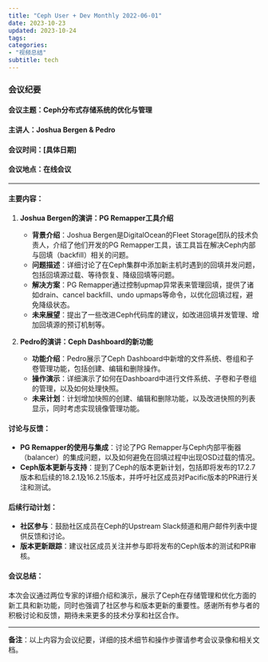 ```yaml
---
title: "Ceph User + Dev Monthly 2022-06-01"
date: 2023-10-23
updated: 2023-10-24
tags:
categories:
- "视频总结"
subtitle: tech
---
```



### 会议纪要

#### 会议主题：Ceph分布式存储系统的优化与管理

#### 主讲人：Joshua Bergen & Pedro

#### 会议时间：[具体日期]

#### 会议地点：在线会议

---

#### 主要内容：

1. **Joshua Bergen的演讲：PG Remapper工具介绍**
   - **背景介绍**：Joshua Bergen是DigitalOcean的Fleet Storage团队的技术负责人，介绍了他们开发的PG Remapper工具，该工具旨在解决Ceph内部与回填（backfill）相关的问题。
   - **问题描述**：详细讨论了在Ceph集群中添加新主机时遇到的回填并发问题，包括回填源过载、等待恢复、降级回填等问题。
   - **解决方案**：PG Remapper通过控制upmap异常表来管理回填，提供了诸如drain、cancel backfill、undo upmaps等命令，以优化回填过程，避免降级状态。
   - **未来展望**：提出了一些改进Ceph代码库的建议，如改进回填并发管理、增加回填源的预订机制等。

2. **Pedro的演讲：Ceph Dashboard的新功能**
   - **功能介绍**：Pedro展示了Ceph Dashboard中新增的文件系统、卷组和子卷管理功能，包括创建、编辑和删除操作。
   - **操作演示**：详细演示了如何在Dashboard中进行文件系统、子卷和子卷组的管理，以及如何处理快照。
   - **未来计划**：计划增加快照的创建、编辑和删除功能，以及改进快照的列表显示，同时考虑实现镜像管理功能。

#### 讨论与反馈：

- **PG Remapper的使用与集成**：讨论了PG Remapper与Ceph内部平衡器（balancer）的集成问题，以及如何避免在回填过程中出现OSD过载的情况。
- **Ceph版本更新与支持**：提到了Ceph的版本更新计划，包括即将发布的17.2.7版本和后续的18.2.1及16.2.15版本，并呼吁社区成员对Pacific版本的PR进行关注和测试。

#### 后续行动计划：

- **社区参与**：鼓励社区成员在Ceph的Upstream Slack频道和用户邮件列表中提供反馈和讨论。
- **版本更新跟踪**：建议社区成员关注并参与即将发布的Ceph版本的测试和PR审核。

#### 会议总结：

本次会议通过两位专家的详细介绍和演示，展示了Ceph在存储管理和优化方面的新工具和新功能，同时也强调了社区参与和版本更新的重要性。感谢所有参与者的积极讨论和反馈，期待未来更多的技术分享和社区合作。

---

**备注**：以上内容为会议纪要，详细的技术细节和操作步骤请参考会议录像和相关文档。